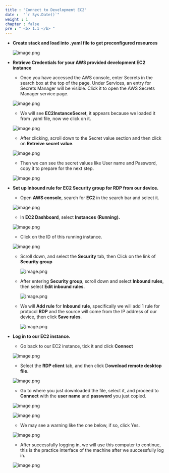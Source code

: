 ```yaml
---
title : "Connect to Development EC2"
date :  "`r Sys.Date()`" 
weight : 1 
chapter : false
pre : " <b> 1.1 </b> "
---
```


- **Create stack and load into .yaml file to get preconfigured resources**
    
    ![image.png](PhamHuuTuan_Workshop/images/setup_environment/setup_ec2/image.png)
    
- **Retrieve Credentials for your AWS provided development EC2 instance**
    - Once you have accessed the AWS console, enter Secrets in the search box at the top of the page. Under Services, an entry for Secrets Manager will be visible. Click it to open the AWS Secrets Manager service page.
    
    ![image.png](/images/setup_environment/setup_ec2/image_1.png)
    
    - We will see **EC2InstanceSecret**, it appears because we loaded it from .yaml file, now we click on it.
    
    ![image.png](/images/setup_environment/setup_ec2/image_2.png)
    
    - After clicking, scroll down to the Secret value section and then click on **Retreive secret value**.
    
    ![image.png](/images/setup_environment/setup_ec2/image_3.png)
    
    - Then we can see the secret values ​​like User name and Password, copy it to prepare for the next step.
    
    ![image.png](/images/setup_environment/setup_ec2/image_4.png)
    
- **Set up Inbound rule for EC2 Security group for RDP from our device.**
    - Open **AWS console**, search for **EC2** in the search bar and select it.
    
    ![image.png](/images/setup_environment/setup_ec2/image_5.png)
    
    - In **EC2 Dashboard**, select **Instances** **(Running).**
    
    ![image.png](/images/setup_environment/setup_ec2/image_6.png)
    
    - Click on the ID of this running instance.
    
    ![image.png](/images/setup_environment/setup_ec2/image_7.png)
    
    - Scroll down, and select the **Security** tab, then Click on the link of **Security group**
        
        ![image.png](/images/setup_environment/setup_ec2/image_8.png)
        
    - After entering **Security group**, scroll down and select **Inbound rules**, then select **Edit inbound rules**.
        
        ![image.png](/images/setup_environment/setup_ec2/image_9.png)
        
    - We will **Add rule** for **Inbound rule**, specifically we will add 1 rule for protocol **RDP** and the source will come from the IP address of our device, then click **Save rules**.
        
        ![image.png](/images/setup_environment/setup_ec2/image_10.png)
        
- **Log in to our EC2 instance.**
    - Go back to our EC2 instance, tick it and click **Connect**
    
    ![image.png](/images/setup_environment/setup_ec2/image_11.png)
    
    - Select the **RDP client** tab, and then click D**ownload remote desktop file.**
    
    ![image.png](/images/setup_environment/setup_ec2/image_12.png)
    
    - Go to where you just downloaded the file, select it, and proceed to **Connect** with the **user name** and **password** you just copied.
    
    ![image.png](/images/setup_environment/setup_ec2/image_13.png)
    
    ![image.png](/images/setup_environment/setup_ec2/image_14.png)
    
    - We may see a warning like the one below, if so, click Yes.
    
    ![image.png](/images/setup_environment/setup_ec2/image_15.png)
    
    - After successfully logging in, we will use this computer to continue, this is the practice interface of the machine after we successfully log in.
    
    ![image.png](/images/setup_environment/setup_ec2/image_16.png)